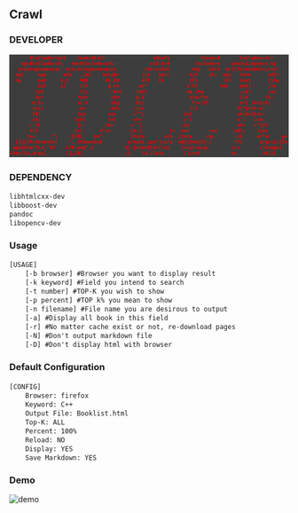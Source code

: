## Crawl
### DEVELOPER
![pic](./IDLER.png)
### DEPENDENCY
```
libhtmlcxx-dev
libboost-dev
pandoc
libopencv-dev
```

### Usage
```
[USAGE]
	[-b browser] #Browser you want to display result
	[-k keyword] #Field you intend to search
	[-t number] #TOP-K you wish to show
	[-p percent] #TOP k% you mean to show
	[-n filename] #File name you are desirous to output
	[-a] #Display all book in this field
	[-r] #No matter cache exist or not, re-download pages
	[-N] #Don't output markdown file
	[-D] #Don't display html with browser

```
### Default Configuration
```
[CONFIG]
	Browser: firefox
	Keyword: C++
	Output File: Booklist.html
	Top-K: ALL
	Percent: 100% 
	Reload: NO
	Display: YES
	Save Markdown: YES

```
### Demo
![demo](./crawl.gif)
 


